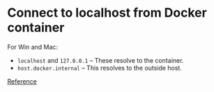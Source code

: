 # Connect to localhost from Docker container

For Win and Mac:

- `localhost` and `127.0.0.1` – These resolve to the container.
- `host.docker.internal` – This resolves to the outside host.

[Reference](https://www.howtogeek.com/devops/how-to-connect-to-localhost-within-a-docker-container/)


